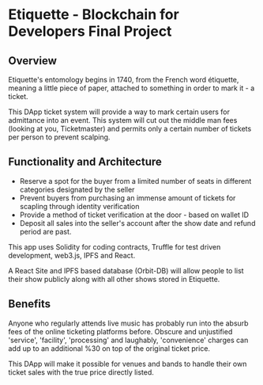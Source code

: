 # Etiquette - Blockchain for Developers Final Project

## Overview
Etiquette's entomology begins in 1740, from the French word étiquette, meaning a little piece of paper, attached to something in order to mark it - a ticket.

This DApp ticket system will provide a way to mark certain users for admittance into an event. This system will cut out the middle man fees (looking at you, Ticketmaster) and permits only a certain number of tickets per person to prevent scalping.

## Functionality and Architecture
* Reserve a spot for the buyer from a limited number of seats in different categories designated by the seller
* Prevent buyers from purchasing an immense amount of tickets  for scapling through identity verification
* Provide a method of ticket verification at the door - based on wallet ID
* Deposit all sales into the seller's account after the show date and refund period are past.

This app uses Solidity for coding contracts, Truffle for test driven development, web3.js, IPFS and React.

A React Site and IPFS based database (Orbit-DB) will allow people to list their show publicly along with all other shows stored in Etiquette.

## Benefits

Anyone who regularly attends live music has probably run into the absurb fees of the online ticketing platforms before. Obscure and unjustified 'service', 'facility', 'processing' and laughably, 'convenience' charges can add up to an additional %30 on top of the original ticket price.

This DApp will make it possible for venues and bands to handle their own ticket sales with the true price directly listed.
